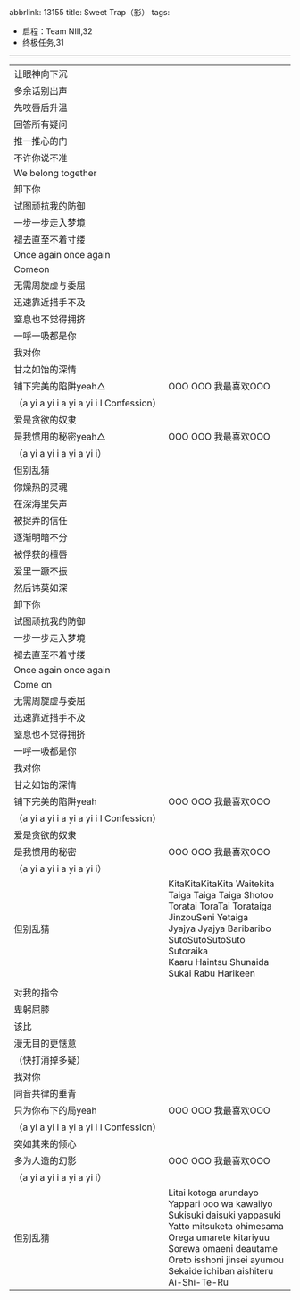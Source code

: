 abbrlink: 13155
title: Sweet Trap（影）
tags:
  - 启程：Team NIII,32
  - 终极任务,31
---
|      |      |
|--|--|
|让眼神向下沉|      |
|多余话别出声|      |
|先咬唇后升温|      |
|回答所有疑问|      |
|推一推心的门|      |
|不许你说不准|      |
|We belong together|      |
|卸下你|      |
|试图顽抗我的防御|      |
|一步一步走入梦境|      |
|褪去直至不着寸缕|      |
|Once again once again|      |
|Comeon|      |
|无需周旋虚与委屈|      |
|迅速靠近措手不及|      |
|窒息也不觉得拥挤|      |
|一呼一吸都是你|      |
|我对你|      |
|甘之如饴的深情|      |
|铺下完美的陷阱yeah△|OOO OOO 我最喜欢OOO|
|（a yi a yi i a yi a yi i I Confession）|      |
|爱是贪欲的奴隶|      |
|是我惯用的秘密yeah△|OOO OOO 我最喜欢OOO|
|（a yi a yi i a yi a yi i）|      |
|但别乱猜|      |
|你燥热的灵魂|      |
|在深海里失声|      |
|被捉弄的信任|      |
|逐渐明暗不分|      |
|被俘获的檀唇|      |
|爱里一蹶不振|      |
|然后讳莫如深|      |
|卸下你|      |
|试图顽抗我的防御|      |
|一步一步走入梦境|      |
|褪去直至不着寸缕|      |
|Once again once again|      |
|Come on|      |
|无需周旋虚与委屈|      |
|迅速靠近措手不及|      |
|窒息也不觉得拥挤|      |
|一呼一吸都是你|      |
|我对你|      |
|甘之如饴的深情|      |
|铺下完美的陷阱yeah|OOO OOO 我最喜欢OOO|
|（a yi a yi i a yi a yi i I Confession）|      |
|爱是贪欲的奴隶|      |
|是我惯用的秘密|OOO OOO 我最喜欢OOO|
|（a yi a yi i a yi a yi i）|      |
|但别乱猜|KitaKitaKitaKita Waitekita<br>Taiga Taiga Taiga Shotoo<br>Toratai ToraTai Torataiga<br>JinzouSeni Yetaiga<br>Jyajya Jyajya Baribaribo<br>SutoSutoSutoSuto Sutoraika<br>Kaaru Haintsu Shunaida<br>Sukai Rabu Harikeen|
|      |      |
|对我的指令|      |
|卑躬屈膝|      |
|该比|      |
|漫无目的更惬意|      |
|（快打消掉多疑）|      |
|我对你|      |
|同音共律的垂青|      |
|只为你布下的局yeah|OOO OOO 我最喜欢OOO|
|（a yi a yi i a yi a yi i I Confession）|      |
|突如其来的倾心|      |
|多为人造的幻影|OOO OOO 我最喜欢OOO|
|（a yi a yi i a yi a yi i）|      |
|但别乱猜|Litai kotoga arundayo<br>Yappari ooo wa kawaiiyo<br>Sukisuki daisuki yappasuki<br>Yatto mitsuketa ohimesama<br>Orega umarete kitariyuu<br>Sorewa omaeni deautame<br>Oreto isshoni jinsei ayumou<br>Sekaide ichiban aishiteru<br>Ai-Shi-Te-Ru|
